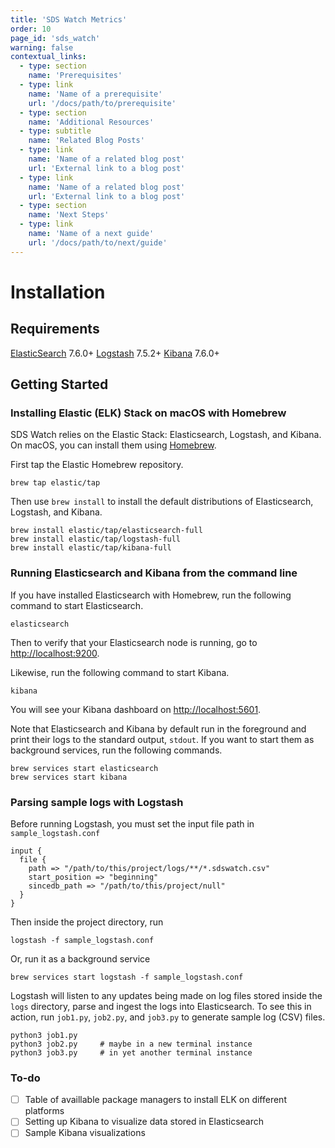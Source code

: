 ```yaml
---
title: 'SDS Watch Metrics'
order: 10
page_id: 'sds_watch'
warning: false
contextual_links:
  - type: section
    name: 'Prerequisites'
  - type: link
    name: 'Name of a prerequisite'
    url: '/docs/path/to/prerequisite'
  - type: section
    name: 'Additional Resources'
  - type: subtitle
    name: 'Related Blog Posts'
  - type: link
    name: 'Name of a related blog post'
    url: 'External link to a blog post'
  - type: link
    name: 'Name of a related blog post'
    url: 'External link to a blog post'
  - type: section
    name: 'Next Steps'
  - type: link
    name: 'Name of a next guide'
    url: '/docs/path/to/next/guide'
---
```


# Installation

## Requirements

[ElasticSearch](https://www.elastic.co/elasticsearch/) 7.6.0+
[Logstash](https://www.elastic.co/logstash) 7.5.2+
[Kibana](https://www.elastic.co/kibana) 7.6.0+

## Getting Started

### Installing Elastic (ELK) Stack on macOS with Homebrew

SDS Watch relies on the Elastic Stack: Elasticsearch, Logstash, and Kibana. On macOS, you can install them using [Homebrew](https://brew.sh/).

First tap the Elastic Homebrew repository.

```
brew tap elastic/tap
```

Then use `brew install` to install the default distributions of Elasticsearch, Logstash, and Kibana.

```
brew install elastic/tap/elasticsearch-full
brew install elastic/tap/logstash-full
brew install elastic/tap/kibana-full
```

### Running Elasticsearch and Kibana from the command line

If you have installed Elasticsearch with Homebrew, run the following command to start Elasticsearch.

```
elasticsearch
```

Then to verify that your Elasticsearch node is running, go to [http://localhost:9200](http://localhost:9200).

Likewise, run the following command to start Kibana.

```
kibana
```

You will see your Kibana dashboard on [http://localhost:5601](http://localhost:5601).

Note that Elasticsearch and Kibana by default run in the foreground and print their logs to the standard output, `stdout`. If you want to start them as background services, run the following commands.

```
brew services start elasticsearch
brew services start kibana
```

### Parsing sample logs with Logstash

Before running Logstash, you must set the input file path in `sample_logstash.conf`

```
input {
  file {
    path => "/path/to/this/project/logs/**/*.sdswatch.csv"
    start_position => "beginning"
    sincedb_path => "/path/to/this/project/null"
  }
}
```

Then inside the project directory, run

```
logstash -f sample_logstash.conf
```

Or, run it as a background service

```
brew services start logstash -f sample_logstash.conf
```

Logstash will listen to any updates being made on log files stored inside the `logs` directory, parse and ingest the logs into Elasticsearch. To see this in action, run `job1.py`, `job2.py`, and `job3.py` to generate sample log (CSV) files.

```
python3 job1.py
python3 job2.py     # maybe in a new terminal instance
python3 job3.py     # in yet another terminal instance
```

### To-do

- [ ] Table of availlable package managers to install ELK on different platforms
- [ ] Setting up Kibana to visualize data stored in Elasticsearch
- [ ] Sample Kibana visualizations
